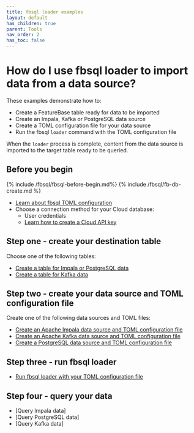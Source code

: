 ```yaml
---
title: fbsql loader examples
layout: default
has_children: true
parent: Tools
nav_order: 2
has_toc: false
---
```


# How do I use fbsql loader to import data from a data source?

These examples demonstrate how to:
* Create a FeatureBase table ready for data to be imported
* Create an Impala, Kafka or PostgreSQL data source
* Create a TOML configuration file for your data source
* Run the fbsql `loader` command with the TOML configuration file

When the `loader` process is complete, content from the data source is imported to the target table ready to be queried.

## Before you begin

{% include /fbsql/fbsql-before-begin.md%}
{% include /fbsql/fb-db-create.md %}
* [Learn about fbsql TOML configuration](/docs/tools/fbsql/fbsql-loader-config)
* Choose a connection method for your Cloud database:
  * User credentials
  * [Learn how to create a Cloud API key](/docs/cloud/cloud-authentication/cloud-auth-create-key)

## Step one - create your destination table

Choose one of the following tables:
* [Create a table for Impala or PostgreSQL data](/docs/sql-guide/examples/sql-eg-table/sql-eg-table-create-impala-postgres)
* [Create a table for Kafka data](/docs/sql-guide/examples/sql-eg-table/sql-eg-table-create-kafka)

## Step two - create your data source and TOML configuration file

Create one of the following data sources and TOML files:
* [Create an Apache Impala data source and TOML configuration file](/docs/tools/fbsql-examples/fbsql-loader-eg-impala-source)
* [Create an Apache Kafka data source and TOML configuration file](/docs/tools/fbsql-examples/fbsql-loader-eg-kafka-source)
* [Create a PostgreSQL data source and TOML configuration file](/docs/tools/fbsql-examples/fbsql-loader-eg-postgres-source)

## Step three - run fbsql loader

* [Run fbsql loader with your TOML configuration file]( /docs/tools/fbsql-examples/fbsql-loader-eg-ingest)

## Step four - query your data

* [Query Impala data]
* [Query PostgreSQL data]
* [Query Kafka data]
